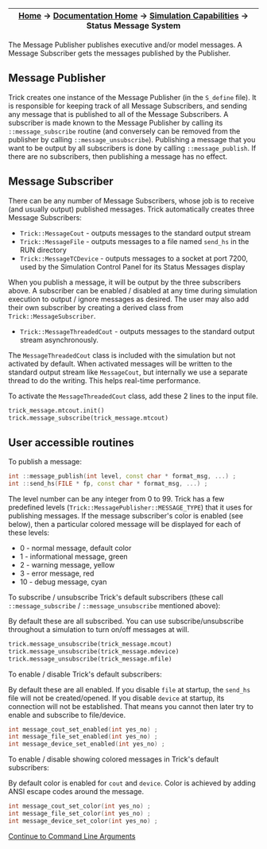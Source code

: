 | [Home](/trick) → [Documentation Home](../Documentation-Home) → [Simulation Capabilities](Simulation-Capabilities) → Status Message System |
|------------------------------------------------------------------|

The Message Publisher publishes executive and/or model messages. A Message Subscriber gets the messages published by the Publisher.

## Message Publisher 

Trick creates one instance of the Message Publisher (in the `S_define` file). It is responsible for keeping track of all Message Subscribers,
and sending any message that is published to all of the Message Subscribers. A subscriber is made known to the Message Publisher by calling its
`::message_subscribe` routine (and conversely can be removed from the publisher by calling `::message_unsubscribe`).
Publishing a message that you want to be output by all subscribers is done by calling `::message_publish`.
If there are no subscribers, then publishing a message has no effect.

## Message Subscriber

There can be any number of Message Subscribers, whose job is to receive (and usually output) published messages. Trick automatically creates three Message Subscribers:
- `Trick::MessageCout` - outputs messages to the standard output stream
- `Trick::MessageFile` - outputs messages to a file named `send_hs` in the RUN directory
- `Trick::MessageTCDevice` - outputs messages to a socket at port 7200, used by the Simulation Control Panel for its Status Messages display

When you publish a message, it will be output by the three subscribers above.
A subscriber can be enabled / disabled at any time during simulation execution to output / ignore messages as desired.
The user may also add their own subscriber by creating a derived class from `Trick::MessageSubscriber`.

- `Trick::MessageThreadedCout` - outputs messages to the standard output stream asynchronously.

The `MessageThreadedCout` class is included with the simulation but not activated by default.  When activated messages will be written to the standard output stream like `MessageCout`, but internally we use a separate thread to do the writing.  This helps real-time performance.

To activate the `MessageThreadedCout` class, add these 2 lines to the input file.

```python
trick_message.mtcout.init()
trick.message_subscribe(trick_message.mtcout)
```

## User accessible routines

To publish a message:

```cpp
int ::message_publish(int level, const char * format_msg, ...) ;
int ::send_hs(FILE * fp, const char * format_msg, ...) ;
```

The level number can be any integer from 0 to 99. Trick has a few predefined levels (`Trick::MessagePublisher::MESSAGE_TYPE`) that it uses for publishing messages.
If the message subscriber's color is enabled (see below), then a particular colored message will be displayed for each of these levels:
- 0 - normal message, default color
- 1 - informational message, green
- 2 - warning message, yellow
- 3 - error message, red
- 10 - debug message, cyan

To subscribe / unsubscribe Trick's default subscribers (these call `::message_subscribe` / `::message_unsubscribe` mentioned above):

By default these are all subscribed. You can use subscribe/unsubscribe throughout a simulation to turn on/off messages at will.

```python
trick.message_unsubscribe(trick_message.mcout)
trick.message_unsubscribe(trick_message.mdevice)
trick.message_unsubscribe(trick_message.mfile)
```

To enable / disable Trick's default subscribers:

By default these are all enabled. If you disable `file` at startup, the `send_hs` file will not be created/opened. If you disable `device` at startup, its connection will not be established.
That means you cannot then later try to enable and subscribe to file/device.

```cpp
int message_cout_set_enabled(int yes_no) ;
int message_file_set_enabled(int yes_no) ;
int message_device_set_enabled(int yes_no) ;
```

To enable / disable showing colored messages in Trick's default subscribers:

By default color is enabled for `cout` and `device`. Color is achieved by adding ANSI escape codes around the message.

```cpp
int message_cout_set_color(int yes_no) ;
int message_file_set_color(int yes_no) ;
int message_device_set_color(int yes_no) ;
```

[Continue to Command Line Arguments](Command-Line-Arguments)

